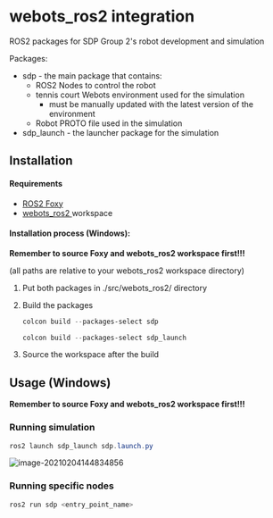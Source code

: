 # webots_ros2 integration

ROS2 packages for SDP Group 2's robot development and simulation

Packages:

* sdp - the main package that contains: 
  * ROS2 Nodes to control the robot
  * tennis court Webots environment used for the simulation
    * must be manually updated with the latest version of the environment
  * Robot PROTO file used in the simulation
* sdp_launch - the launcher package for the simulation



## Installation

#### Requirements 

* [ROS2 Foxy](https://index.ros.org/doc/ros2/Installation/Foxy/)
* [webots_ros2 ](https://github.com/cyberbotics/webots_ros2) workspace 



#### Installation process (Windows):

**Remember to source Foxy and webots_ros2 workspace first!!!** 

(all paths are relative to your webots_ros2 workspace directory)

1. Put both packages in ./src/webots_ros2/ directory

2. Build the packages

   ```powershell
   colcon build --packages-select sdp
   ```

   ```powershell
   colcon build --packages-select sdp_launch
   ```

3. Source the workspace after the build



## Usage (Windows)

**Remember to source Foxy and webots_ros2 workspace first!!!** 

### Running simulation

```powershell
ros2 launch sdp_launch sdp.launch.py
```

![image-20210204144834856](C:\Users\kpija\AppData\Roaming\Typora\typora-user-images\image-20210204144834856.png)

### Running specific nodes

```powershell
ros2 run sdp <entry_point_name>
```